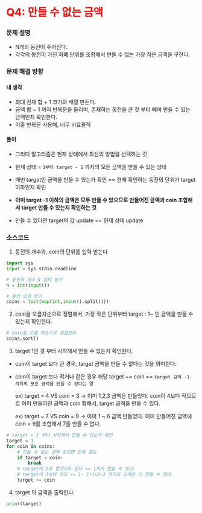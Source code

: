 # <span style = "color:red">Q4: 만들 수 없는 금액

### 문제 설명
- N개의 동전이 주어진다.
- 각각의 동전이 가진 화폐 단위를 조합해서 만들 수 없는 가장 작은 금액을 구한다.

### 문제 해결 방향
#### 내 생각
- 최대 전체 합 + 1 크기의 배열 만든다.
- 금액 합 ~ 1 까지 반복문을 돌리며, 존재하는 동전을 큰 것 부터 빼며 만들 수 있는 금액인지 확인한다.
- 이중 반복문 사용해, 너무 비효율적
#### 풀이
- 그리디 알고리즘은 현재 상태에서 최선의 방법을 선택하는 것
- 현재 상태 = `1부터 target - 1` 까지의 모든 금액을 만들 수 있는 상태
- 매번  target인 금액을 만들 수 있는가 확인 == 현재 확인하는 동전의 단위가 target이하인지 확인
  
- __이미 target -1 이하의 금액은 모두 만들 수 있으므로 만들어진 금액과 coin 조합해서 target 만들 수 있는지 확인하는 것__
- 만들 수 있다면 target의 값 update ==  현재 상태 update

### 소스코드
1. 동전의 개수와, coin의 단위를 입력 받는다
```python
import sys
input = sys.stdin.readline

# 동전의 개수 N 입력 받기
n = int(input())

# 동전 입력 받기
coins = list(map(int,input().split()))
```
2. coin을 오름차순으로 정렬해서, 가장 작은 단위부터 target : 1~ 인 금액을 만들 수 있는지 확인한다.
```python
# coin을 오름 차순으로 정렬한다.
coins.sort()
```
3. target 1인 것 부터 시작해서 만들 수 있는지 확인한다.
- coin이 target 보다 큰 경우, target 금액을 만들 수 없다는 것을 의미한다.
- coin이 target 보다 작거나 같은 경우 해당 target += coin == `target 금액 -1 까지의 모든 금액을 만들 수 있다는 말`
  
    ex) target = 4 VS coin = 3  -> 이미 1,2,3 금액은 만들었다. coin이 4보다 작으므로 이미 만들어진 금액과 coin 합해서, target 금액을 만들 수 있다.
  
    ex) target = 7 VS coin = 9 -> 이미 1 ~  6 금액 만들었다. 이미 만들어진 금액에 coin = 9를 조합해서 7을 만들 수 없다.
```python
# target = 1 부터 시작해서 만들 수 있는지 확인
target = 1
for coin in coins:
    # 만들 수 없는 금액 찾으면 반복 종료
    if target < coin:
        break
    # target이 2로 업데이트 된다 == 1까지 만들 수 있다.
    # target이 3보다 작다 == 1~ 1+1+2+3 까지의 금액은 다 만들 수 있다.
    target += coin

```
4. target 의 금액을 출력한다.
```python
print(target)
```